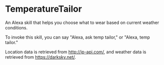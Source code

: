 # TemperatureTailor

An Alexa skill that helps you choose what to wear based on current weather conditions.

To invoke this skill, you can say "Alexa, ask temp tailor," or "Alexa, temp tailor."

Location data is retrieved from http://ip-api.com/, and weather data is retrieved from https://darksky.net/.

